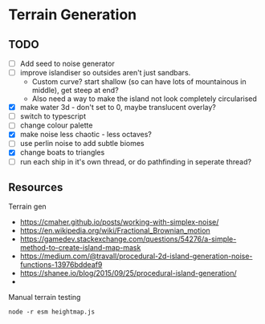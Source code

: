 # Terrain Generation

## TODO

- [ ] Add seed to noise generator
- [ ] improve islandiser so outsides aren't just sandbars.
  - Custom curve? start shallow (so can have lots of mountainous in middle), get steep at end?
  - Also need a way to make the island not look completely circularised
- [x] make water 3d - don't set to 0, maybe translucent overlay?
- [ ] switch to typescript
- [ ] change colour palette
- [x] make noise less chaotic - less octaves?
- [ ] use perlin noise to add subtle biomes
- [x] change boats to triangles
- [ ] run each ship in it's own thread, or do pathfinding in seperate thread?

## Resources

Terrain gen
- https://cmaher.github.io/posts/working-with-simplex-noise/
- https://en.wikipedia.org/wiki/Fractional_Brownian_motion
- https://gamedev.stackexchange.com/questions/54276/a-simple-method-to-create-island-map-mask
- https://medium.com/@travall/procedural-2d-island-generation-noise-functions-13976bddeaf9
- https://shanee.io/blog/2015/09/25/procedural-island-generation/
- 

Manual terrain testing

`node -r esm heightmap.js`

